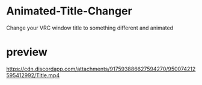 # Animated-Title-Changer
Change your VRC window title to something different and animated

# preview
https://cdn.discordapp.com/attachments/917593886627594270/950074212595412992/Title.mp4

